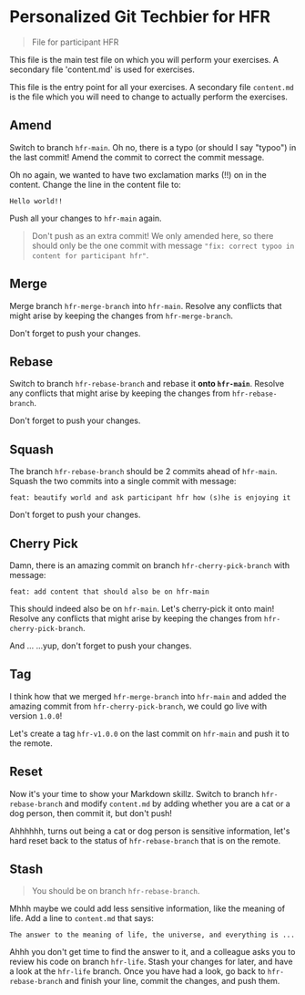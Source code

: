 # Personalized Git Techbier for HFR

> File for participant HFR

This file is the main test file on which you will perform your exercises. A
secondary file 'content.md' is used for  exercises.

This file is the entry point for all your exercises. A secondary file
`content.md` is the file which you will need to change to actually perform the
exercises.

## Amend

Switch to branch `hfr-main`. Oh no, there is a typo (or should I say "typoo") in
the last commit! Amend the commit to correct the commit message.

Oh no again, we wanted to have two exclamation marks (!!) on in the content.
Change the line in the content file to:

```
Hello world!!
```

Push all your changes to `hfr-main` again.

> Don't push as an extra commit! We only amended here, so there should only be
> the one commit with message
> `"fix: correct typoo in content for participant hfr"`.

## Merge

Merge branch `hfr-merge-branch` into `hfr-main`. Resolve any conflicts that might arise
by keeping the changes from `hfr-merge-branch`.

Don't forget to push your changes.

## Rebase

Switch to branch `hfr-rebase-branch` and rebase it **onto `hfr-main`**. Resolve any
conflicts that might arise by keeping the changes from `hfr-rebase-branch`.

Don't forget to push your changes.

## Squash

The branch `hfr-rebase-branch` should be 2 commits ahead of `hfr-main`. Squash the two
commits into a single commit with message:

```
feat: beautify world and ask participant hfr how (s)he is enjoying it
```

Don't forget to push your changes.

## Cherry Pick

Damn, there is an amazing commit on branch `hfr-cherry-pick-branch` with message:

```
feat: add content that should also be on hfr-main
```

This should indeed also be on `hfr-main`. Let's cherry-pick it onto main! Resolve
any conflicts that might arise by keeping the changes from `hfr-cherry-pick-branch`.

And ...
...yup, don't forget to push your changes.

## Tag

I think how that we merged `hfr-merge-branch` into `hfr-main` and added the amazing
commit from `hfr-cherry-pick-branch`, we could go live with version `1.0.0`!

Let's create a tag `hfr-v1.0.0` on the last commit on `hfr-main` and push it to the
remote.

## Reset

Now it's your time to show your Markdown skillz. Switch to branch `hfr-rebase-branch`
and modify `content.md` by adding whether you are a cat or a dog person, then
commit it, but don't push!

Ahhhhhh, turns out being a cat or dog person is sensitive information, let's
hard reset back to the status of `hfr-rebase-branch` that is on the remote.

## Stash

> You should be on branch `hfr-rebase-branch`.

Mhhh maybe we could add less sensitive information, like the meaning of life.
Add a line to `content.md` that says:

```
The answer to the meaning of life, the universe, and everything is ...
```

Ahhh you don't get time to find the answer to it, and a colleague asks you to
review his code on branch `hfr-life`. Stash your changes for later, and have a
look at the `hfr-life` branch. Once you have had a look, go back to
`hfr-rebase-branch` and finish your line, commit the changes, and push them.

